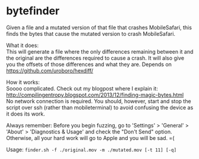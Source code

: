 bytefinder
===========

Given a file and a mutated version of that file that crashes MobileSafari, this finds the bytes that cause the mutated version to crash MobileSafari.

What it does:  
This will generate a file where the only differences remaining between it and the original are the differences required to cause a crash. It will also give you the offsets of those differences and what they are. Depends on https://github.com/uroboro/hexdiff/

How it works:  
Soooo complicated. Check out my blogpost where I explain it: http://compilingentropy.blogspot.com/2013/12/finding-magic-bytes.html  
No network connection is required. You should, however, start and stop the script over ssh (rather than mobileterminal) to avoid confusing the device as it does its work.

Always remember: Before you begin fuzzing, go to 'Settings' > 'General' > 'About' > 'Diagnostics & Usage' and check the "Don't Send" option. Otherwise, all your hard work will go to Apple and you will be sad. =(

Usage:  `finder.sh -f ./original.mov -m ./mutated.mov [-t 11] [-q]`